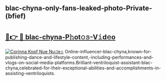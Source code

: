## blac-chyna-only-fans​-leaked-photo​-Private-(bfief)


# <h2><a href="https://mediaupload.pro?title=blac-chyna&ref=git">🔗👉 🔴 blac-chyna-P𝚑ot𝚘𝚜-V𝚒d𝚎o</a></h2>

[![Corinna Kopf Nue Nu𝚍e𝚜](https://i.imgur.com/0qMVB7G.gif)](https://mediaupload.pro?title=blac-chyna&ref=git)
Online-influencer-blac-chyna,known-for-publishing-dance-and-lifestyle-content,-including-performances-and-vlogs-on-social-media-platforms.Brilliant-ventriloquist-assistant-blac-chyna,celebrated-for-their-exceptional-abilities-and-accomplishments-in-assisting-ventriloquists.  